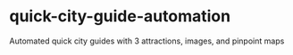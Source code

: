 # quick-city-guide-automation
Automated quick city guides with 3 attractions, images, and pinpoint maps
